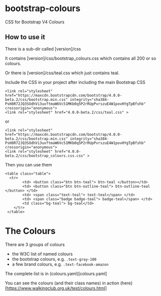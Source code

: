 # bootstrap-colours
CSS for Bootstrap V4 Colours

## How to use it

There is a sub-dir called [version]/css

It contains [version]/css/bootstrap_colours.css which contains all 200 or so colours.

Or there is [version]/css/teal.css which just contains teal.

Include the CSS in your project after including the main Bootstrap CSS

```
<link rel="stylesheet" href="https://maxcdn.bootstrapcdn.com/bootstrap/4.0.0-beta.2/css/bootstrap.min.css" integrity="sha384-PsH8R72JQ3SOdhVi3uxftmaW6Vc51MKb0q5P2rRUpPvrszuE4W1povHYgTpBfshb" crossorigin="anonymous">
<link rel="stylesheet" href="4.0.0-beta.2/css/teal.css" >
```

or

```
<link rel="stylesheet" href="https://maxcdn.bootstrapcdn.com/bootstrap/4.0.0-beta.2/css/bootstrap.min.css" integrity="sha384-PsH8R72JQ3SOdhVi3uxftmaW6Vc51MKb0q5P2rRUpPvrszuE4W1povHYgTpBfshb" crossorigin="anonymous">
<link rel="stylesheet" href="4.0.0-beta.2/css/bootstrap_colours.css.css" >
```

Then you can use them

```
<table class="table">
  <tr>
        <td> <button class="btn btn-teal"> btn-teal </button></td>
        <td> <button class="btn btn-outline-teal"> btn-outline-teal </button> </td>
        <td> <span class="text-teal"> text-teal</span> </td>
        <td> <span class="badge badge-teal"> badge-teal</span> </td>
        <td class="bg-teal"> bg-teal</td>
    </tr>
 </table>
```

# The Colours

There are 3 groups of colours

- the W3C list of named colours
- the bootstrap colours, e.g. `.text-gray-100`
- a few brand colours, e.g. `.text-facebook-amazon`

The complete list is in (colours.yaml)[colours.yaml]

You can see the colours (and their class names) in action (here}[https://www.walkingclub.org.uk/test/colours.html]
